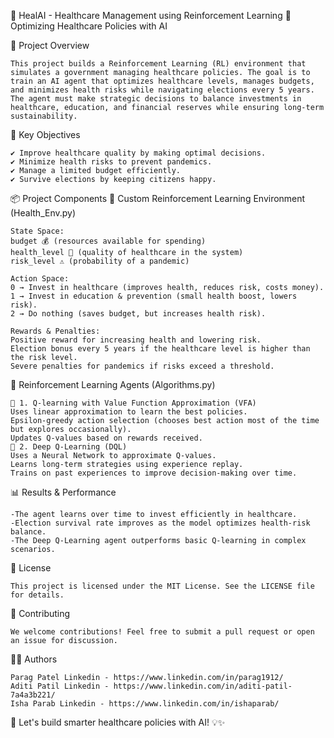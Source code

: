 🏥 HealAI - Healthcare Management using Reinforcement Learning
🚀 Optimizing Healthcare Policies with AI

📌 Project Overview

    This project builds a Reinforcement Learning (RL) environment that simulates a government managing healthcare policies. The goal is to train an AI agent that optimizes healthcare levels, manages budgets, and minimizes health risks while navigating elections every 5 years. The agent must make strategic decisions to balance investments in healthcare, education, and financial reserves while ensuring long-term sustainability.

🎯 Key Objectives

    ✔ Improve healthcare quality by making optimal decisions.
    ✔ Minimize health risks to prevent pandemics.
    ✔ Manage a limited budget efficiently.
    ✔ Survive elections by keeping citizens happy.

📦 Project Components
🔹 Custom Reinforcement Learning Environment (Health_Env.py)

    State Space:
    budget 💰 (resources available for spending)
    health_level 🏥 (quality of healthcare in the system)
    risk_level ⚠️ (probability of a pandemic)

    Action Space:
    0 → Invest in healthcare (improves health, reduces risk, costs money).
    1 → Invest in education & prevention (small health boost, lowers risk).
    2 → Do nothing (saves budget, but increases health risk).

    Rewards & Penalties:
    Positive reward for increasing health and lowering risk.
    Election bonus every 5 years if the healthcare level is higher than the risk level.
    Severe penalties for pandemics if risks exceed a threshold.

🔹 Reinforcement Learning Agents (Algorithms.py)

    🤖 1. Q-learning with Value Function Approximation (VFA)
    Uses linear approximation to learn the best policies.
    Epsilon-greedy action selection (chooses best action most of the time but explores occasionally).
    Updates Q-values based on rewards received.
    🧠 2. Deep Q-Learning (DQL)
    Uses a Neural Network to approximate Q-values.
    Learns long-term strategies using experience replay.
    Trains on past experiences to improve decision-making over time.

📊 Results & Performance

    -The agent learns over time to invest efficiently in healthcare.
    -Election survival rate improves as the model optimizes health-risk balance.
    -The Deep Q-Learning agent outperforms basic Q-learning in complex scenarios.

📜 License

    This project is licensed under the MIT License. See the LICENSE file for details.

🤝 Contributing

    We welcome contributions! Feel free to submit a pull request or open an issue for discussion.

👨‍💻 Authors

    Parag Patel Linkedin - https://www.linkedin.com/in/parag1912/
    Aditi Patil Linkedin - https://www.linkedin.com/in/aditi-patil-7a4a3b221/
    Isha Parab Linkedin - https://www.linkedin.com/in/ishaparab/

🚀 Let's build smarter healthcare policies with AI! 💡✨
